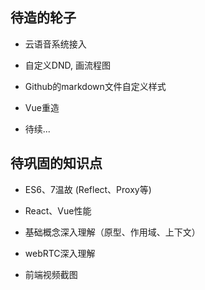 ## 待造的轮子

* 云语音系统接入

* 自定义DND, 画流程图

* Github的markdown文件自定义样式

* Vue重造

* 待续...


## 待巩固的知识点

* ES6、7温故 (Reflect、Proxy等)

* React、Vue性能

* 基础概念深入理解（原型、作用域、上下文）

* webRTC深入理解

* 前端视频截图
